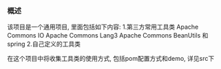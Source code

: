 ### 概述
该项目是一个通用项目, 里面包括如下内容:
1.第三方常用工具类
Apache Commons IO
Apache Commons Lang3
Apache Commons BeanUtils 和 spring
2.自己定义的工具类

在这个项目中将收集工具类的使用方式, 包括pom配置方式和demo, 详见src下